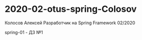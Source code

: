 # 2020-02-otus-spring-Colosov
Колосов Алексей
Разработчик на Spring Framework 02/2020

spring-01 - ДЗ №1
